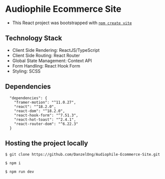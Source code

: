 # Audiophile Ecommerce Site

- This React project was bootstrapped with [`npm create vite`](https://vitejs.dev/guide/)

## Technology Stack
- Client Side Rendering: ReactJS/TypeScript
- Client Side Routing: React Router
- Global State Management: Context API
- Form Handling: React Hook Form
- Styling: SCSS

## Dependencies
```
  "dependencies": {
    "framer-motion": "^11.0.27",
    "react": "^18.2.0",
    "react-dom": "^18.2.0",
    "react-hook-form": "^7.51.3",
    "react-hot-toast": "^2.4.1",
    "react-router-dom": "^6.22.3"
  }

```

## Hosting the project locally
```
$ git clone https://github.com/DanzelOng/Audiophile-Ecommerce-Site.git

$ npm i

$ npm run dev
```